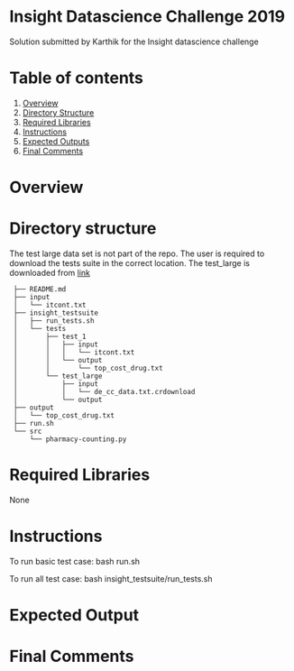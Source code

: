 # Insight Datascience Challenge 2019  
Solution submitted by Karthik for the Insight datascience challenge

# Table of contents
1. [Overview](README.md#Overview)
1. [Directory Structure](README.md#Directory-Structure)
1. [Required Libraries](README.md#Required-Libraries)
1. [Instructions](README.md#Instructions)
1. [Expected Outputs](README.md#Expected-Output)
1. [Final Comments](README.md#Final-Comments)

# Overview




# Directory structure
The test large data set is not part of the repo. The user is required to download the tests suite in the correct location. 
The test_large is downloaded from [link](https://drive.google.com/file/d/1fxtTLR_Z5fTO-Y91BnKOQd6J0VC9gPO3/view)

     ├── README.md
     ├── input
     │   └── itcont.txt
     ├── insight_testsuite
     │   ├── run_tests.sh
     │   └── tests
     │       ├── test_1
     │       │   ├── input
     │       │   │   └── itcont.txt
     │       │   └── output
     │       │       └── top_cost_drug.txt
     │       └── test_large
     │           ├── input
     │           │   └── de_cc_data.txt.crdownload
     │           └── output
     ├── output
     │   └── top_cost_drug.txt
     ├── run.sh
     └── src
         └── pharmacy-counting.py


# Required Libraries
None


# Instructions
To run basic test case:
bash run.sh

To run all test case:
bash insight_testsuite/run_tests.sh



# Expected Output 




# Final Comments
